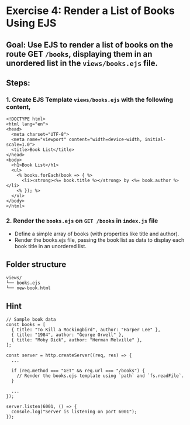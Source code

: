 # Exercise 4: Render a List of Books Using EJS
## Goal: Use EJS to render a list of books on the route GET `/books`, displaying them in an unordered list in the `views/books.ejs` file.

## Steps:

### 1. Create EJS Template `views/books.ejs` with the following content,
```
<!DOCTYPE html>
<html lang="en">
<head>
  <meta charset="UTF-8">
  <meta name="viewport" content="width=device-width, initial-scale=1.0">
  <title>Book List</title>
</head>
<body>
  <h1>Book List</h1>
  <ul>
    <% books.forEach(book => { %>
      <li><strong><%= book.title %></strong> by <%= book.author %></li>
    <% }); %>
  </ul>
</body>
</html>
```

### 2. Render the `books.ejs` on `GET /books` in `index.js` file
- Define a simple array of books (with properties like title and author).
- Render the books.ejs file, passing the book list as data to display each book title in an unordered list.

## Folder structure
```
views/
└── books.ejs
└── new-book.html
```

## Hint
```
// Sample book data
const books = [
  { title: "To Kill a Mockingbird", author: "Harper Lee" },
  { title: "1984", author: "George Orwell" },
  { title: "Moby Dick", author: "Herman Melville" },
];

const server = http.createServer((req, res) => {
  ...

  if (req.method === "GET" && req.url === "/books") {
    // Render the books.ejs template using `path` and `fs.readFile`.
  }
  
  ...
});

server.listen(6001, () => {
  console.log("Server is listening on port 6001");
});

```
